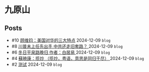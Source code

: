 # 九原山
## Posts
- #10 [顾维钧：美国对华的三大特点](articles/10.md) 2024-12-09 `blog`
- #8 [川普未上任先出手 中共还走旧套路？ ](articles/8.md) 2024-12-09 `blog`
- #6 [冬日平泉路晚归 作者：白居易 ](articles/6.md) 2024-12-09 `blog`
- #4 [蘇暁康：揽炒 （揽炒，粤语，意思是同归于尽） ](articles/4.md) 2024-12-09 `blog`
- #2 [测试](articles/2.md) 2024-12-09 `blog`
